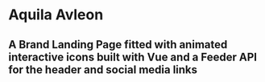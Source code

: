 # Aquila Avleon 
## A Brand Landing Page fitted with animated interactive icons built with Vue and a Feeder API for the header and social media links 
